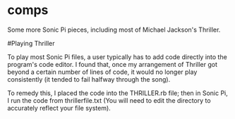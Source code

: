 # comps
Some more Sonic Pi pieces, including most of Michael Jackson's Thriller.

#Playing Thriller

To play most Sonic Pi files, a user typically has to add code directly into the program's code editor. I found that, once my arrangement of Thriller got beyond a certain number of lines of code, it would no longer play consistently (it tended to fail halfway through the song).

To remedy this, I placed the code into the THRILLER.rb file; then in Sonic Pi, I run the code from thrillerfile.txt (You will need to edit the directory to accurately reflect your file system).
